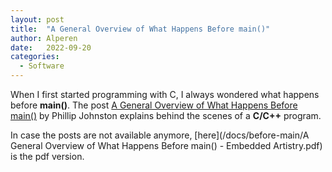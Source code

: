 ```yaml
---
layout: post
title:  "A General Overview of What Happens Before main()"
author: Alperen
date:   2022-09-20
categories:
  - Software
---
```


When I first started programming with C, I always wondered what happens before **main()**. The post [A General Overview of What Happens Before main()](https://embeddedartistry.com/blog/2019/04/08/a-general-overview-of-what-happens-before-main/) by Phillip Johnston explains behind the scenes of a **C/C++** program. 

In case the posts are not available anymore, [here](/docs/before-main/A General Overview of What Happens Before main() - Embedded Artistry.pdf) is the pdf version.
